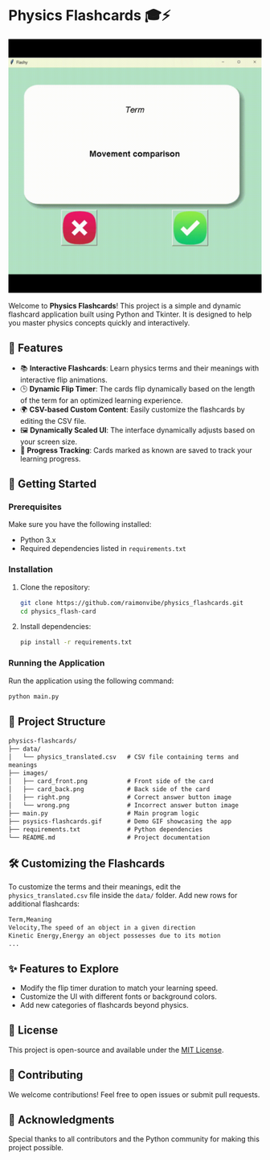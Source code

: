 # Physics Flashcards 🎓⚡

![Physics Flashcards](./psysics-flashcards.gif)

Welcome to **Physics Flashcards**! This project is a simple and dynamic flashcard application built using Python and Tkinter. It is designed to help you master physics concepts quickly and interactively.

## 🌟 Features

- 📚 **Interactive Flashcards**: Learn physics terms and their meanings with interactive flip animations.
- 🕒 **Dynamic Flip Timer**: The cards flip dynamically based on the length of the term for an optimized learning experience.
- 🌍 **CSV-based Custom Content**: Easily customize the flashcards by editing the CSV file.
- 🖼️ **Dynamically Scaled UI**: The interface dynamically adjusts based on your screen size.
- 💾 **Progress Tracking**: Cards marked as known are saved to track your learning progress.

## 🚀 Getting Started

### Prerequisites

Make sure you have the following installed:
- Python 3.x
- Required dependencies listed in `requirements.txt`

### Installation

1. Clone the repository:
   ```bash
   git clone https://github.com/raimonvibe/physics_flashcards.git
   cd physics_flash-card
   ```

2. Install dependencies:
   ```bash
   pip install -r requirements.txt
   ```

### Running the Application

Run the application using the following command:
```bash
python main.py
```

## 📂 Project Structure
```
physics-flashcards/
├── data/
│   └── physics_translated.csv   # CSV file containing terms and meanings
├── images/
│   ├── card_front.png           # Front side of the card
│   ├── card_back.png            # Back side of the card
│   ├── right.png                # Correct answer button image
│   └── wrong.png                # Incorrect answer button image
├── main.py                      # Main program logic
├── psysics-flashcards.gif       # Demo GIF showcasing the app
├── requirements.txt             # Python dependencies
└── README.md                    # Project documentation
```

## 🛠️ Customizing the Flashcards

To customize the terms and their meanings, edit the `physics_translated.csv` file inside the `data/` folder. Add new rows for additional flashcards:
```
Term,Meaning
Velocity,The speed of an object in a given direction
Kinetic Energy,Energy an object possesses due to its motion
...
```

## ✨ Features to Explore

- Modify the flip timer duration to match your learning speed.
- Customize the UI with different fonts or background colors.
- Add new categories of flashcards beyond physics.

## 📜 License
This project is open-source and available under the [MIT License](./LICENSE).

## 🤝 Contributing
We welcome contributions! Feel free to open issues or submit pull requests.

## 🙌 Acknowledgments
Special thanks to all contributors and the Python community for making this project possible.
